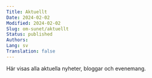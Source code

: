 ```yaml
---
Title: Aktuellt
Date: 2024-02-02
Modified: 2024-02-02
Slug: om-sunet/aktuellt
Status: published
Authors: 
Lang: sv
Translation: false
---
```


Här visas alla aktuella nyheter, bloggar och evenemang.
